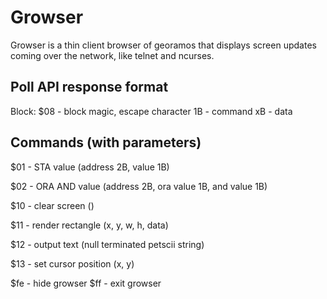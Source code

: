 # Growser

Growser is a thin client browser of georamos that displays screen updates coming over the network, like telnet and ncurses.

## Poll API response format

Block:
  $08 - block magic, escape character
  1B  - command
  xB  - data


## Commands (with parameters)

  $01 - STA value (address 2B, value 1B)

  $02 - ORA AND value (address 2B, ora value 1B, and value 1B)

  $10 - clear screen ()

  $11 - render rectangle (x, y, w, h, data)
  
  $12 - output text (null terminated petscii string)

  $13 - set cursor position (x, y)

$fe - hide growser
$ff - exit growser

